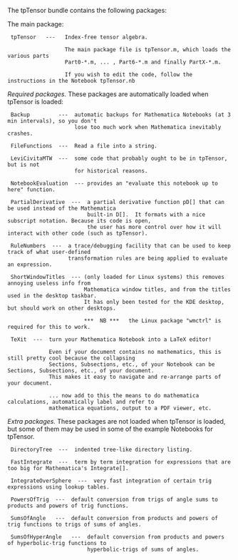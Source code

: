 
The tpTensor bundle contains the following packages:

The main package:

     tpTensor   ---   Index-free tensor algebra.

                      The main package file is tpTensor.m, which loads the various parts
                      Part0-*.m, ... , Part6-*.m and finally PartX-*.m.

                      If you wish to edit the code, follow the instructions in the Notebook tpTensor.nb

*Required packages.*  These packages are automatically loaded when tpTensor is loaded:

     Backup         ---  automatic backups for Mathematica Notebooks (at 3 min intervals), so you don't
                         lose too much work when Mathematica inevitably crashes.

     FileFunctions  ---  Read a file into a string.

     LeviCivitaMTW  ---  some code that probably ought to be in tpTensor, but is not
                         for historical reasons.

     NotebookEvaluation  --- provides an "evaluate this notebook up to here" function.

     PartialDerivative  ---  a partial derivative function pD[] that can be used instead of the Mathematica
                             built-in D[].  It formats with a nice subscript notation. Because its code is open,
                             the user has more control over how it will interact with other code (such as tpTensor).

     RuleNumbers  ---  a trace/debugging facility that can be used to keep track of what user-defined
                       transformation rules are being applied to evaluate an expression.

     ShortWindowTitles  --- (only loaded for Linux systems) this removes annoying useless info from
                            Mathematica window titles, and from the titles used in the desktop taskbar.
                            It has only been tested for the KDE desktop, but should work on other desktops.

                            ***  NB ***   the Linux package "wmctrl" is required for this to work.

     TeXit  ---  turn your Mathematica Notebook into a LaTeX editor!

                 Even if your document contains no mathematics, this is still pretty cool because the collapsing
                 Sections, Subsections, etc., of your Notebook can be Sections, Subsections, etc., of your document.
                 This makes it easy to navigate and re-arrange parts of your document.
                   
                 ... now add to this the means to do mathematica calculations, automatically label and refer to
                 mathematica equations, output to a PDF viewer, etc. 

*Extra packages.*  These packages are not loaded when tpTensor is loaded, but some of them may be used in
                   some of the example Notebooks for tpTensor. 

     DirectoryTree  ---  indented tree-like directory listing.                

     FastIntegrate  ---  term by term integration for expressions that are too big for Mathematica's Integrate[].

     IntegrateOverSphere  ---  very fast integration of certain trig expressions using lookup tables.   

     PowersOfTrig  ---  default conversion from trigs of angle sums to products and powers of trig functions.
                 
     SumsOfAngle   ---  default conversion from products and powers of trig functions to trigs of sums of angles.

     SumsOfHyperAngle   ---  default conversion from products and powers of hyperbolic-trig functions to
                             hyperbolic-trigs of sums of angles.

      
                             
